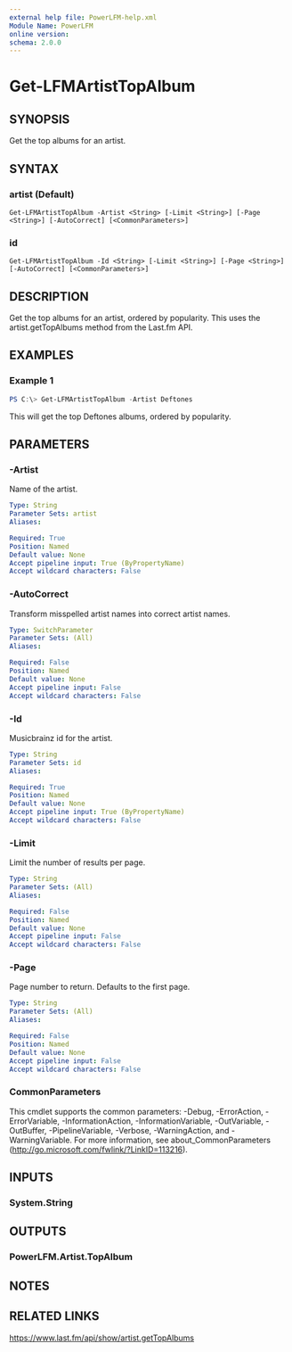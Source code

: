 ```yaml
---
external help file: PowerLFM-help.xml
Module Name: PowerLFM
online version:
schema: 2.0.0
---
```


# Get-LFMArtistTopAlbum

## SYNOPSIS
Get the top albums for an artist.

## SYNTAX

### artist (Default)
```
Get-LFMArtistTopAlbum -Artist <String> [-Limit <String>] [-Page <String>] [-AutoCorrect] [<CommonParameters>]
```

### id
```
Get-LFMArtistTopAlbum -Id <String> [-Limit <String>] [-Page <String>] [-AutoCorrect] [<CommonParameters>]
```

## DESCRIPTION
Get the top albums for an artist, ordered by popularity. This uses the artist.getTopAlbums method from the Last.fm API.

## EXAMPLES

### Example 1
```powershell
PS C:\> Get-LFMArtistTopAlbum -Artist Deftones
```

This will get the top Deftones albums, ordered by popularity.

## PARAMETERS

### -Artist
Name of the artist.

```yaml
Type: String
Parameter Sets: artist
Aliases:

Required: True
Position: Named
Default value: None
Accept pipeline input: True (ByPropertyName)
Accept wildcard characters: False
```

### -AutoCorrect
Transform misspelled artist names into correct artist names.

```yaml
Type: SwitchParameter
Parameter Sets: (All)
Aliases:

Required: False
Position: Named
Default value: None
Accept pipeline input: False
Accept wildcard characters: False
```

### -Id
Musicbrainz id for the artist.

```yaml
Type: String
Parameter Sets: id
Aliases:

Required: True
Position: Named
Default value: None
Accept pipeline input: True (ByPropertyName)
Accept wildcard characters: False
```

### -Limit
Limit the number of results per page.

```yaml
Type: String
Parameter Sets: (All)
Aliases:

Required: False
Position: Named
Default value: None
Accept pipeline input: False
Accept wildcard characters: False
```

### -Page
Page number to return. Defaults to the first page.

```yaml
Type: String
Parameter Sets: (All)
Aliases:

Required: False
Position: Named
Default value: None
Accept pipeline input: False
Accept wildcard characters: False
```

### CommonParameters
This cmdlet supports the common parameters: -Debug, -ErrorAction, -ErrorVariable, -InformationAction, -InformationVariable, -OutVariable, -OutBuffer, -PipelineVariable, -Verbose, -WarningAction, and -WarningVariable.
For more information, see about_CommonParameters (http://go.microsoft.com/fwlink/?LinkID=113216).

## INPUTS

### System.String

## OUTPUTS

### PowerLFM.Artist.TopAlbum

## NOTES

## RELATED LINKS

https://www.last.fm/api/show/artist.getTopAlbums
